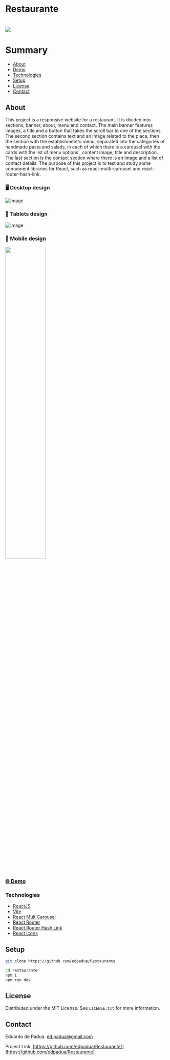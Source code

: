 # Restaurante

<h1>
    <a href="https://restaurante-eta.vercel.app/"><img src="restaurante/public/restaurante-capture.gif"></a>
</h1>

# Summary

- [About](#about)
- [Demo](#-demo)
- [Technologies](#technologies)
- [Setup](#setup)
- [License](#license)
- [Contact](#contact)
 
## About

This project is a responsive website for a restaurant. It is divided into sections, banner, about, menu and contact. The main banner features images, a title and a button that takes the scroll bar to one of the sections. The second section contains text and an image related to the place, then the section with the establishment's menu, separated into the categories of handmade pasta and salads, in each of which there is a carousel with the cards with the list of menu options , content image, title and description. The last section is the contact section where there is an image and a list of contact details. The purpose of this project is to test and study some component libraries for React, such as react-multi-carousel and react-router-hash-link.

### :desktop_computer: Desktop design

![image](https://user-images.githubusercontent.com/4975360/235485853-583cd355-045c-44b2-b0b3-04cec892f225.png)

### :iphone: Tablets design

![image](https://user-images.githubusercontent.com/4975360/235485903-0e5a608f-abb1-4d69-8fcc-940df9815f46.png)

### :iphone: Mobile design

<img src="https://user-images.githubusercontent.com/4975360/233090787-ad6d05fe-3d5a-47ea-8805-aaabfe10b18a.png" style="width: 50%;">


### [🌐 Demo](restaurante-eta.vercel.app)

### Technologies

- [ReactJS](https://reactjs.org)
- [Vite](https://vitejs.dev/guide/)
- [React Mult Carousel](https://www.npmjs.com/package/react-multi-carousel)
- [React Router](https://www.npmjs.com/package/react-router-dom)
- [React Router Hash Link](https://www.npmjs.com/package/react-router-hash-link)
- [React Icons](https://react-icons.github.io/react-icons/)

## Setup

```bash
git clone https://github.com/edpadua/Restaurante

cd restaurante
npm i
npm run dev
```


## License

Distributed under the MIT License. See `LICENSE.txt` for more information.


## Contact

Eduardo de Pádua: ed.padua@gmail.com

Project Link: [https://github.com/edpadua/Restaurante/](https://github.com/edpadua/Restaurante) 
